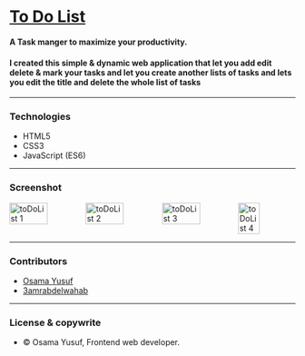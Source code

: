 # [To Do List](osama-yusuf.github.io)
**A Task manger to maximize your productivity.**
#### I created this simple & dynamic web application that let you add edit delete & mark your tasks and let you create another lists of tasks and lets you edit the title and delete the whole list of tasks

---

### Technologies

- HTML5
- CSS3
- JavaScript (ES6)

---

### Screenshot

<div style="display: flex;">
  <img src="https://wuzzuf.s3.eu-west-1.amazonaws.com/files/talent_projects/123042927860ef4dce11ec4.png" width="49.5%" height="49.5%" alt="toDoList 1">

  <img src="https://wuzzuf.s3.eu-west-1.amazonaws.com/files/talent_projects/50716557760ef4dce201e3.png" width="49.5%" height="49.5%" alt="toDoList 2">

  <img src="https://wuzzuf.s3.eu-west-1.amazonaws.com/files/talent_projects/100141395260ef4de096949.png" width="49.5%" height="49.5%" alt="toDoList 3">

  <img src="https://wuzzuf.s3.eu-west-1.amazonaws.com/files/talent_projects/115982432060ef4de06d205.png" width="37%" alt="toDoList 4">
</div>

---

### Contributors 

- [Osama Yusuf](github.com/Osama-Yusuf)
- [3amrabdelwahab](github.com/3amrabdelwahab)

---

### License & copywrite

- © Osama Yusuf, Frontend web developer.
